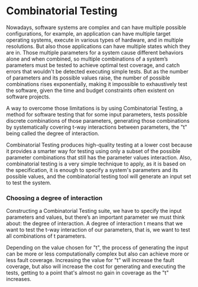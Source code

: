 Combinatorial Testing
=====================

Nowadays, software systems are complex and can have multiple possible configurations, for example, an application can have multiple target operating systems, execute in various types of hardware, and in multiple resolutions. But also those applications can have multiple states which they are in.
Those multiple parameters for a system cause different behaviors alone and when combined, so multiple combinations of a system’s parameters must be tested to achieve optimal test coverage, and catch errors that wouldn't be detected executing simple tests. But as the number of parameters and its possible values raise, the number of possible combinations rises exponentially, making it impossible to exhaustively test the software, given the time and budget constraints often existent on software projects.

A way to overcome those limitations is by using Combinatorial Testing, a method for software testing that for some input parameters, tests possible discrete combinations of those parameters, generating those combinations by systematically covering t-way interactions between parameters, the "t" being called the degree of interaction.

Combinatorial Testing produces high-quality testing at a lower cost because it provides a smarter way for testing using only a subset of the possible parameter combinations that still has the parameter values interaction. Also, combinatorial testing is a very simple technique to apply, as it is based on the specification, it is enough to specify a system's parameters and its possible values, and the combinatorial testing tool will generate an input set to test the system.

### Choosing a degree of interaction
Constructing a Combinatorial Testing suite, we have to specify the input parameters and values, but there’s an important parameter we must think about: the degree of interaction. A degree of interaction t means that we want to test the t-way interaction of our parameters, that is, we want to test all combinations of t parameters.	

Depending on the value chosen for "t", the process of generating the input can be more or less computationally complex but also can achieve more or less fault coverage. Increasing the value for "t" will increase the fault coverage, but also will increase the cost for generating and executing the tests, getting to a point that's almost no gain in coverage as the "t"  increases.
